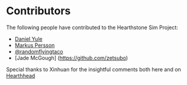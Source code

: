 Contributors
============

The following people have contributed to the Hearthstone Sim Project:

 * [Daniel Yule](https://github.com/danielyule)
 * [Markus Persson](https://github.com/Ragowit)
 * [@randomflyingtaco](https://github.com/randomflyingtaco)
 * [Jade McGough] (https://github.com/zetsubo)
 
Special thanks to Xinhuan for the insightful comments both here and on [Hearthhead](http://www.hearthhead.com/user=Xinhuan#comments)